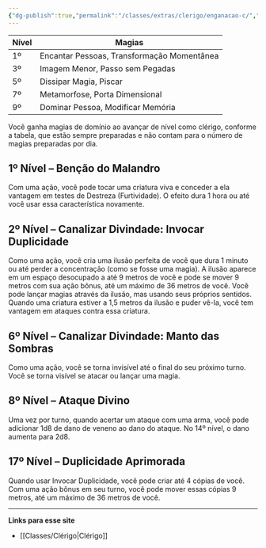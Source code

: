 ```yaml
---
{"dg-publish":true,"permalink":"/classes/extras/clerigo/enganacao-c/","created":"2024-07-23T08:29:11.000-03:00","updated":"2024-07-28T22:15:14.131-03:00"}
---
```



| Nível | Magias                          |
|-------|---------------------------------|
| 1º    | Encantar Pessoas, Transformação Momentânea |
| 3º    | Imagem Menor, Passo sem Pegadas  |
| 5º    | Dissipar Magia, Piscar           |
| 7º    | Metamorfose, Porta Dimensional   |
| 9º    | Dominar Pessoa, Modificar Memória |

Você ganha magias de domínio ao avançar de nível como clérigo, conforme a tabela, que estão sempre preparadas e não contam para o número de magias preparadas por dia.

## 1º Nível – Benção do Malandro
Com uma ação, você pode tocar uma criatura viva e conceder a ela vantagem em testes de Destreza (Furtividade). O efeito dura 1 hora ou até você usar essa característica novamente.

## 2º Nível – Canalizar Divindade: Invocar Duplicidade
Como uma ação, você cria uma ilusão perfeita de você que dura 1 minuto ou até perder a concentração (como se fosse uma magia). A ilusão aparece em um espaço desocupado a até 9 metros de você e pode se mover 9 metros com sua ação bônus, até um máximo de 36 metros de você. Você pode lançar magias através da ilusão, mas usando seus próprios sentidos. Quando uma criatura estiver a 1,5 metros da ilusão e puder vê-la, você tem vantagem em ataques contra essa criatura.

## 6º Nível – Canalizar Divindade: Manto das Sombras
Como uma ação, você se torna invisível até o final do seu próximo turno. Você se torna visível se atacar ou lançar uma magia.

## 8º Nível – Ataque Divino
Uma vez por turno, quando acertar um ataque com uma arma, você pode adicionar 1d8 de dano de veneno ao dano do ataque. No 14º nível, o dano aumenta para 2d8.

## 17º Nível – Duplicidade Aprimorada
Quando usar Invocar Duplicidade, você pode criar até 4 cópias de você. Com uma ação bônus em seu turno, você pode mover essas cópias 9 metros, até um máximo de 36 metros de você.
___
**Links para esse site**  
- [[Classes/Clérigo\|Clérigo]]